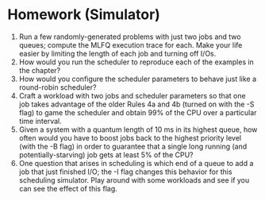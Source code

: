 # Homework (Simulator)

1. Run a few randomly-generated problems with just two jobs and two queues; compute the MLFQ execution trace for each. Make your life easier by limiting the length of each job and turning off I/Os.  
2. How would you run the scheduler to reproduce each of the examples in the chapter?  
3. How would you configure the scheduler parameters to behave just like a round-robin scheduler?  
4. Craft a workload with two jobs and scheduler parameters so that one job takes advantage of the older Rules 4a and 4b (turned on with the -S flag) to game the scheduler and obtain 99% of the CPU over a particular time interval.  
5. Given a system with a quantum length of 10 ms in its highest queue, how often would you have to boost jobs back to the highest priority level (with the -B flag) in order to guarantee that a single long running (and potentially-starving) job gets at least 5% of the CPU?  
6. One question that arises in scheduling is which end of a queue to add a job that just finished I/O; the -I flag changes this behavior for this scheduling simulator. Play around with some workloads and see if you can see the effect of this flag.  
